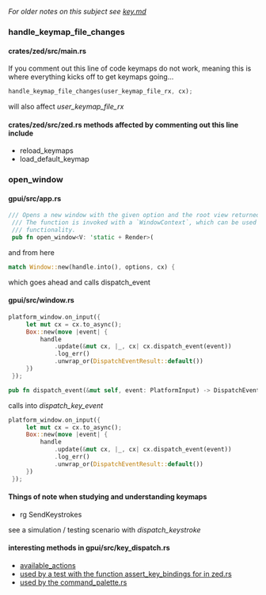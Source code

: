 
_For older notes on this subject see [key.md](./key.md)_

### handle_keymap_file_changes

#### crates/zed/src/main.rs

If you comment out this line of code keymaps do not work, meaning this is
where everything kicks off to get keymaps going...

```rust
handle_keymap_file_changes(user_keymap_file_rx, cx);
```

will also affect *user_keymap_file_rx*

#### crates/zed/src/zed.rs methods affected by commenting out this line include

- reload_keymaps
- load_default_keymap

### open_window

#### gpui/src/app.rs

```rust
/// Opens a new window with the given option and the root view returned by the given function.
 /// The function is invoked with a `WindowContext`, which can be used to interact with window-specific
 /// functionality.
 pub fn open_window<V: 'static + Render>(
```

and from here
```rust
match Window::new(handle.into(), options, cx) {
```

which goes ahead and calls dispatch_event

#### gpui/src/window.rs

```rust
platform_window.on_input({
     let mut cx = cx.to_async();
     Box::new(move |event| {
         handle
             .update(&mut cx, |_, cx| cx.dispatch_event(event))
             .log_err()
             .unwrap_or(DispatchEventResult::default())
     })
 });
```

```rust
pub fn dispatch_event(&mut self, event: PlatformInput) -> DispatchEventResult {
```

calls into *dispatch_key_event*

```rust
platform_window.on_input({
     let mut cx = cx.to_async();
     Box::new(move |event| {
         handle
             .update(&mut cx, |_, cx| cx.dispatch_event(event))
             .log_err()
             .unwrap_or(DispatchEventResult::default())
     })
 });
```

#### Things of note when studying and understanding keymaps

- rg SendKeystrokes

see a simulation / testing scenario with *dispatch_keystroke*

#### interesting methods in gpui/src/key_dispatch.rs

- [available_actions](https://github.com/zed-industries/zed/blob/main/crates/gpui/src/key_dispatch.rs)
- [used by a test with the function assert_key_bindings for in zed.rs](https://github.com/zed-industries/zed/blob/main/crates/zed/src/zed.rs)
- [used by the command_palette.rs](https://github.com/zed-industries/zed/blob/main/crates/command_palette/src/command_palette.rs)
